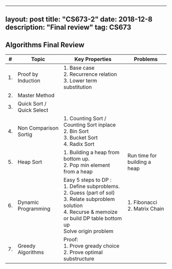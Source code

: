 
---
layout: post
title: "CS673-2"
date: 2018-12-8 
description: "Final review"
tag: CS673
--- 

## Algorithms Final Review

| # |Topic | Key Properties | Problems |
|-------|---------------|-----------|---|
|1.| Proof by Induction| 1. Base case  <br> 2. Recurrence relation <br> 3. Lower term substitution| |
|2.| Master Method | | |
|3.| Quick Sort / Quick Select | | |
| 4. | Non Comparison Sortig | 1. Counting Sort / Counting Sort inplace <br> 2. Bin Sort <br> 3. Bucket Sort <br> 4. Radix Sort| |
| 5. | Heap Sort| 1. Building a heap from bottom up. <br> 2. Pop min element from a heap | Run time for building a heap |
| 6. | Dynamic Programming | Easy 5 steps to DP : <br> 1. Define subproblems. <br> 2. Guess (part of sol) <br> 3. Relate subproblem solution <br> 4. Recurse & memoize or build DP table bottom up <br> Solve origin problem | 1. Fibonacci <br> 2. Matrix Chain <br> |
| 7. | Greedy Algorithms | Proof: <br> 1. Prove gready choice <br> 2. Prove optimal substructure| |
